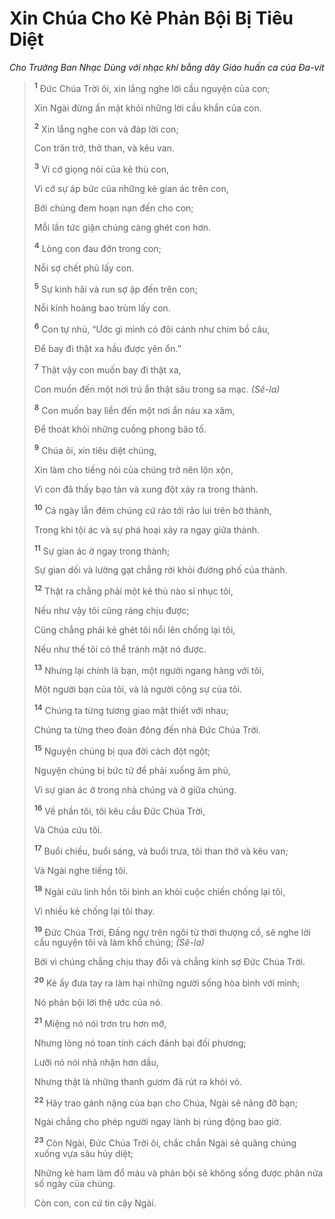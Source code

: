 # Xin Chúa Cho Kẻ Phản Bội Bị Tiêu Diệt

_Cho Trưởng Ban Nhạc Dùng với nhạc khí bằng dây Giáo huấn ca của Ða-vít_

> <sup><b>1</b></sup> Ðức Chúa Trời ôi, xin lắng nghe lời cầu nguyện của con;
>
> Xin Ngài đừng ẩn mặt khỏi những lời cầu khẩn của con.
>
> <sup><b>2</b></sup> Xin lắng nghe con và đáp lời con;
>
> Con trăn trở, thở than, và kêu van.
>
> <sup><b>3</b></sup> Vì cớ giọng nói của kẻ thù con,
>
> Vì cớ sự áp bức của những kẻ gian ác trên con,
>
> Bởi chúng đem hoạn nạn đến cho con;
>
> Mỗi lần tức giận chúng càng ghét con hơn.
>
> <sup><b>4</b></sup> Lòng con đau đớn trong con;
>
> Nỗi sợ chết phủ lấy con.
>
> <sup><b>5</b></sup> Sự kinh hãi và run sợ ập đến trên con;
>
> Nỗi kinh hoàng bao trùm lấy con.
>
> <sup><b>6</b></sup> Con tự nhủ, “Ước gì mình có đôi cánh như chim bồ câu,
>
> Ðể bay đi thật xa hầu được yên ổn.”
>
> <sup><b>7</b></sup> Thật vậy con muốn bay đi thật xa,
>
> Con muốn đến một nơi trú ẩn thật sâu trong sa mạc. _(Sê-la)_
>
> <sup><b>8</b></sup> Con muốn bay liền đến một nơi ẩn náu xa xăm,
>
> Ðể thoát khỏi những cuồng phong bão tố.
>
> <sup><b>9</b></sup> Chúa ôi, xin tiêu diệt chúng,
>
> Xin làm cho tiếng nói của chúng trở nên lộn xộn,
>
> Vì con đã thấy bạo tàn và xung đột xảy ra trong thành.
>
> <sup><b>10</b></sup> Cả ngày lẫn đêm chúng cứ rảo tới rảo lui trên bờ thành,
>
> Trong khi tội ác và sự phá hoại xảy ra ngay giữa thành.
>
> <sup><b>11</b></sup> Sự gian ác ở ngay trong thành;
>
> Sự gian dối và lường gạt chẳng rời khỏi đường phố của thành.
>
> <sup><b>12</b></sup> Thật ra chẳng phải một kẻ thù nào sỉ nhục tôi,
>
> Nếu như vậy tôi cũng ráng chịu được;
>
> Cũng chẳng phải kẻ ghét tôi nổi lên chống lại tôi,
>
> Nếu như thế tôi có thể tránh mặt nó được.
>
> <sup><b>13</b></sup> Nhưng lại chính là bạn, một người ngang hàng với tôi,
>
> Một người bạn của tôi, và là người cộng sự của tôi.
>
> <sup><b>14</b></sup> Chúng ta từng tương giao mật thiết với nhau;
>
> Chúng ta từng theo đoàn đông đến nhà Ðức Chúa Trời.
>
> <sup><b>15</b></sup> Nguyện chúng bị qua đời cách đột ngột;
>
> Nguyện chúng bị bức tử để phải xuống âm phủ,
>
> Vì sự gian ác ở trong nhà chúng và ở giữa chúng.
>
> <sup><b>16</b></sup> Về phần tôi, tôi kêu cầu Ðức Chúa Trời,
>
> Và Chúa cứu tôi.
>
> <sup><b>17</b></sup> Buổi chiều, buổi sáng, và buổi trưa, tôi than thở và kêu van;
>
> Và Ngài nghe tiếng tôi.
>
> <sup><b>18</b></sup> Ngài cứu linh hồn tôi bình an khỏi cuộc chiến chống lại tôi,
>
> Vì nhiều kẻ chống lại tôi thay.
>
> <sup><b>19</b></sup> Ðức Chúa Trời, Ðấng ngự trên ngôi từ thời thượng cổ, sẽ nghe lời cầu nguyện tôi và làm khổ chúng; _(Sê-la)_
>
> Bởi vì chúng chẳng chịu thay đổi và chẳng kính sợ Ðức Chúa Trời.
>
> <sup><b>20</b></sup> Kẻ ấy đưa tay ra làm hại những người sống hòa bình với mình;
>
> Nó phản bội lời thệ ước của nó.
>
> <sup><b>21</b></sup> Miệng nó nói trơn tru hơn mỡ,
>
> Nhưng lòng nó toan tính cách đánh bại đối phương;
>
> Lưỡi nó nói nhã nhặn hơn dầu,
>
> Nhưng thật là những thanh gươm đã rút ra khỏi vỏ.
>
> <sup><b>22</b></sup> Hãy trao gánh nặng của bạn cho Chúa, Ngài sẽ nâng đỡ bạn;
>
> Ngài chẳng cho phép người ngay lành bị rúng động bao giờ.
>
> <sup><b>23</b></sup> Còn Ngài, Ðức Chúa Trời ôi, chắc chắn Ngài sẽ quăng chúng xuống vựa sâu hủy diệt;
>
> Những kẻ ham làm đổ máu và phản bội sẽ không sống được phân nửa số ngày của chúng.
>
> Còn con, con cứ tin cậy Ngài.
